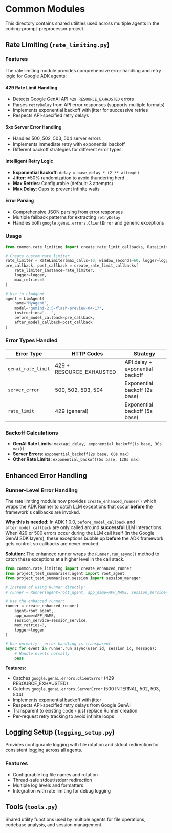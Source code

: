 # Common Modules

This directory contains shared utilities used across multiple agents in the coding-prompt-preprocessor project.

## Rate Limiting (`rate_limiting.py`)

### Features

The rate limiting module provides comprehensive error handling and retry logic for Google ADK agents:

#### **429 Rate Limit Handling**
- Detects Google GenAI API `429 RESOURCE_EXHAUSTED` errors
- Parses `retryDelay` from API error responses (supports multiple formats)
- Implements exponential backoff with jitter for successive retries
- Respects API-specified retry delays

#### **5xx Server Error Handling** 
- Handles 500, 502, 503, 504 server errors
- Implements immediate retry with exponential backoff
- Different backoff strategies for different error types

#### **Intelligent Retry Logic**
- **Exponential Backoff**: `delay = base_delay * (2 ** attempt)`
- **Jitter**: ±50% randomization to avoid thundering herd
- **Max Retries**: Configurable (default: 3 attempts)
- **Max Delay**: Caps to prevent infinite waits

#### **Error Parsing**
- Comprehensive JSON parsing from error responses
- Multiple fallback patterns for extracting `retryDelay`
- Handles both `google.genai.errors.ClientError` and generic exceptions

### Usage

```python
from common.rate_limiting import create_rate_limit_callbacks, RateLimiter

# Create custom rate limiter
rate_limiter = RateLimiter(max_calls=10, window_seconds=60, logger=logger)
pre_callback, post_callback = create_rate_limit_callbacks(
    rate_limiter_instance=rate_limiter,
    logger=logger,
    max_retries=3
)

# Use in LlmAgent
agent = LlmAgent(
    name="MyAgent",
    model="gemini-2.5-flash-preview-04-17",
    instruction="...",
    before_model_callback=pre_callback,
    after_model_callback=post_callback
)
```

### Error Types Handled

| Error Type | HTTP Codes | Strategy |
|------------|------------|----------|
| `genai_rate_limit` | 429 + RESOURCE_EXHAUSTED | API delay + exponential backoff |
| `server_error` | 500, 502, 503, 504 | Exponential backoff (2s base) |
| `rate_limit` | 429 (general) | Exponential backoff (5s base) |

### Backoff Calculations

- **GenAI Rate Limits**: `max(api_delay, exponential_backoff(1s base, 30s max))`
- **Server Errors**: `exponential_backoff(2s base, 60s max)`
- **Other Rate Limits**: `exponential_backoff(5s base, 120s max)`

## Enhanced Error Handling

### Runner-Level Error Handling

The rate limiting module now provides `create_enhanced_runner()` which wraps the ADK Runner to catch LLM exceptions that occur **before** the framework's callbacks are invoked.

**Why this is needed:** In ADK 1.0.0, `before_model_callback` and `after_model_callback` are only called around **successful** LLM interactions. When 429 or 500 errors occur during the LLM call itself (in the Google GenAI SDK layers), these exceptions bubble up **before** the ADK framework gets control, so callbacks are never invoked.

**Solution:** The enhanced runner wraps the `Runner.run_async()` method to catch these exceptions at a higher level in the call stack.

```python
from common.rate_limiting import create_enhanced_runner
from project_test_summarizer.agent import root_agent
from project_test_summarizer.session import session_manager

# Instead of using Runner directly:
# runner = Runner(agent=root_agent, app_name=APP_NAME, session_service=session_service)

# Use the enhanced runner:
runner = create_enhanced_runner(
    agent=root_agent,
    app_name=APP_NAME,
    session_service=session_service,
    max_retries=3,
    logger=logger
)

# Use normally - error handling is transparent
async for event in runner.run_async(user_id, session_id, message):
    # Handle events normally
    pass
```

**Features:**
- Catches `google.genai.errors.ClientError` (429 RESOURCE_EXHAUSTED)
- Catches `google.genai.errors.ServerError` (500 INTERNAL, 502, 503, 504)
- Implements exponential backoff with jitter
- Respects API-specified retry delays from Google GenAI
- Transparent to existing code - just replace Runner creation
- Per-request retry tracking to avoid infinite loops

## Logging Setup (`logging_setup.py`)

Provides configurable logging with file rotation and stdout redirection for consistent logging across all agents.

### Features
- Configurable log file names and rotation
- Thread-safe stdout/stderr redirection
- Multiple log levels and formatters
- Integration with rate limiting for debug logging

## Tools (`tools.py`)

Shared utility functions used by multiple agents for file operations, codebase analysis, and session management. 